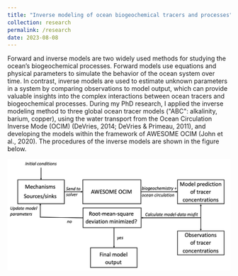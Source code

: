 ```yaml
---
title: "Inverse modeling of ocean biogeochemical tracers and processes"
collection: research
permalink: /research
date: 2023-08-08
---
```

Forward and inverse models are two widely used methods for studying the ocean’s biogeochemical processes. Forward models use equations and physical parameters to simulate the behavior of the ocean system over time. In contrast, inverse models are used to estimate unknown parameters in a system by comparing observations to model output, which can provide valuable insights into the complex interactions between ocean tracers and biogeochemical processes. During my PhD research, I applied the inverse modeling method to three global ocean tracer models ("ABC": alkalinity, barium, copper), using the water transport from the Ocean Circulation Inverse Mode (OCIM) (DeVries, 2014; DeVries & Primeau, 2011), and developing the models within the framework of AWESOME OCIM (John et al., 2020). The procedures of the inverse models are shown in the figure below.

![AWESOME OCIM model flowchart](/files/AO_flowchart.jpg)
